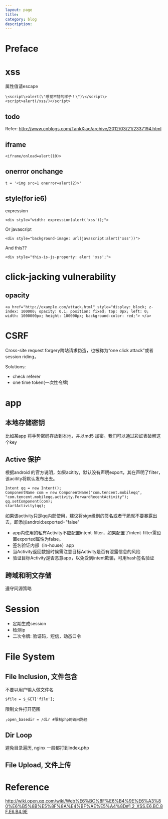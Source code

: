 ```yaml
---
layout: page
title:	
category: blog
description: 
---
```

# Preface

# xss
属性值请escape

	\<script\>alert(\"感觉不错的样子！\")\</script\>
	<script>alert(/xss/)</script>

## todo
Refer: http://www.cnblogs.com/TankXiao/archive/2012/03/21/2337194.html

## iframe

	<iframe/onload=alert(10)>

## onerror onchange

	t = '<img src=1 onerror=alert(2)>'

## style(for ie6)
expression

	<div style="width: expression(alert('xss'));">

Or javascript

	<div style="background-image: url(javascript:alert('xss'))">

And this??

	<div style="this-is-js-property: alert 'xss';">

# click-jacking vulnerability

## opacity

	<a href="http://example.com/attack.html" style="display: block; z-index: 100000; opacity: 0.1; position: fixed; top: 0px; left: 0; width: 1000000px; height: 100000px; background-color: red;"> </a>

# CSRF
Cross-site request forgery跨站请求伪造，也被称为“one click attack”或者session riding，

Solutions:

- check referer
- one time token(一次性令牌)

# app

## 本地存储密钥

比如某app 将手势密码存放到本地，并以md5 加密。我们可以通过彩虹表破解这个key

## Active 保护
根据android 的官方说明，如果acitity，默认没有声明export，其在声明了filter，该acitity将默认发布出去。

	Intent qq = new Intent(); 
	ComponentName com = new ComponentName("com.tencent.mobileqq", "com.tencent.mobileqq.activity.ForwardRecentActivity");
	qq.setComponent(com); 
	startActivity(qq); 

如果该activity只是qq内部使用，建议将sign级别的签名或者干脆就不要暴露出去，即添加android:exported="false" 

- app内使用的私有Activity不应配置intent-filter，如果配置了intent-filter需设置exported属性为false。
- 签名验证内部（in-house）app
- 当Activity返回数据时候需注意目标Activity是否有泄露信息的风险
- 验证目标Activity是否恶意app，以免受到intent欺骗，可用hash签名验证

## 跨域和明文存储
遵守同源策略

# Session
- 定期生成session
- 检测ip
- 二次令牌: 验证码，短信，动态口令

# File System

## File Inclusion, 文件包含
不要以用户输入做文件名

	$file = $_GET['file'];

限制文件打开范围

	;open_basedir = /dir #限制php的访问路径

## Dir Loop
避免目录遍历, nginx 一般都打到index.php

## File Upload, 文件上传



# Reference
http://wiki.open.qq.com/wiki/Web%E6%BC%8F%E6%B4%9E%E6%A3%80%E6%B5%8B%E5%8F%8A%E4%BF%AE%E5%A4%8D#1.2_XSS.E6.BC.8F.E6.B4.9E

